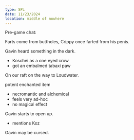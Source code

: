 ```yaml
---
type: SPL
date: 11/23/2024 
location: middle of nowhere
---
```


Pre-game chat:

Farts come from buttholes, Crippy once farted from his penis.

Gavin heard something in the dark. 
- Koschei as a one eyed crow
- got an embalmed tabaxi paw


On our raft on the way to Loudwater.

potent enchanted item
- necromantic and alchemical
- feels very ad-hoc
- no magical effect


Gavin starts to open up. 
- mentions Koz

Gavin may be cursed.